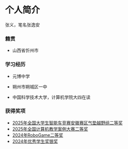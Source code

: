 # 个人简介



张义，笔名张逸安



### 籍贯

- 山西省忻州市



### 学习经历

- 元博中学
- 朔州市朔城区一中

- 中国科学技术大学，计算机学院大四在读



### 获得奖项

- [2025年全国大学生智能车竞赛安徽赛区气垫越野组二等奖](certificates/全国大学生智能车竞赛.pdf)
- [2025年全国计算机教学案例大赛二等奖](certificates\全国计算机教学案例大赛.pdf)
- [2024年RoboGame二等奖](certificates\RoboGame2024.pdf)
- [2024年优秀学生奖银奖](https://cs.ustc.edu.cn/2024/1223/c3054a669544/page.htm)
